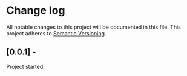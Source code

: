 # Change log

All notable changes to this project will be documented in this file.
This project adheres to [Semantic Versioning](http://semver.org/).

## [0.0.1] - 

Project started.